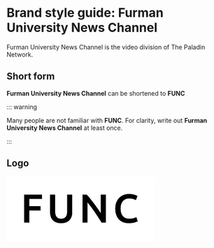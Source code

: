 # Brand style guide: Furman University News Channel

Furman University News Channel is the video division of The Paladin Network.

## Short form

**Furman University News Channel** can be shortened to **FUNC**

::: warning

Many people are not familiar with **FUNC**. For clarity, write out **Furman University News
Channel** at least once.

:::

## Logo

<div style="padding: 40px; border: 1px solid var(--vp-c-divider-light); background: white; max-width: 260px">
  <img src="./func.svg">
</div>
